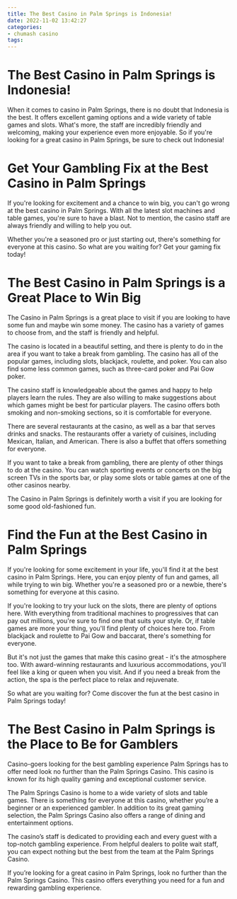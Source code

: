 ```yaml
---
title: The Best Casino in Palm Springs is Indonesia!
date: 2022-11-02 13:42:27
categories:
- chumash casino
tags:
---
```



#  The Best Casino in Palm Springs is Indonesia!

When it comes to casino in Palm Springs, there is no doubt that Indonesia is the best. It offers excellent gaming options and a wide variety of table games and slots. What's more, the staff are incredibly friendly and welcoming, making your experience even more enjoyable. So if you're looking for a great casino in Palm Springs, be sure to check out Indonesia!

#  Get Your Gambling Fix at the Best Casino in Palm Springs

If you're looking for excitement and a chance to win big, you can't go wrong at the best casino in Palm Springs. With all the latest slot machines and table games, you're sure to have a blast. Not to mention, the casino staff are always friendly and willing to help you out.

Whether you're a seasoned pro or just starting out, there's something for everyone at this casino. So what are you waiting for? Get your gaming fix today!

#  The Best Casino in Palm Springs is a Great Place to Win Big

The Casino in Palm Springs is a great place to visit if you are looking to have some fun and maybe win some money. The casino has a variety of games to choose from, and the staff is friendly and helpful.

The casino is located in a beautiful setting, and there is plenty to do in the area if you want to take a break from gambling. The casino has all of the popular games, including slots, blackjack, roulette, and poker. You can also find some less common games, such as three-card poker and Pai Gow poker.

The casino staff is knowledgeable about the games and happy to help players learn the rules. They are also willing to make suggestions about which games might be best for particular players. The casino offers both smoking and non-smoking sections, so it is comfortable for everyone.

There are several restaurants at the casino, as well as a bar that serves drinks and snacks. The restaurants offer a variety of cuisines, including Mexican, Italian, and American. There is also a buffet that offers something for everyone.

If you want to take a break from gambling, there are plenty of other things to do at the casino. You can watch sporting events or concerts on the big screen TVs in the sports bar, or play some slots or table games at one of the other casinos nearby.

The Casino in Palm Springs is definitely worth a visit if you are looking for some good old-fashioned fun.

#  Find the Fun at the Best Casino in Palm Springs

If you're looking for some excitement in your life, you'll find it at the best casino in Palm Springs. Here, you can enjoy plenty of fun and games, all while trying to win big. Whether you're a seasoned pro or a newbie, there's something for everyone at this casino.

If you're looking to try your luck on the slots, there are plenty of options here. With everything from traditional machines to progressives that can pay out millions, you're sure to find one that suits your style. Or, if table games are more your thing, you'll find plenty of choices here too. From blackjack and roulette to Pai Gow and baccarat, there's something for everyone.

But it's not just the games that make this casino great - it's the atmosphere too. With award-winning restaurants and luxurious accommodations, you'll feel like a king or queen when you visit. And if you need a break from the action, the spa is the perfect place to relax and rejuvenate.

So what are you waiting for? Come discover the fun at the best casino in Palm Springs today!

#  The Best Casino in Palm Springs is the Place to Be for Gamblers

Casino-goers looking for the best gambling experience Palm Springs has to offer need look no further than the Palm Springs Casino. This casino is known for its high quality gaming and exceptional customer service.

The Palm Springs Casino is home to a wide variety of slots and table games. There is something for everyone at this casino, whether you’re a beginner or an experienced gambler. In addition to its great gaming selection, the Palm Springs Casino also offers a range of dining and entertainment options.

The casino’s staff is dedicated to providing each and every guest with a top-notch gambling experience. From helpful dealers to polite wait staff, you can expect nothing but the best from the team at the Palm Springs Casino.

If you’re looking for a great casino in Palm Springs, look no further than the Palm Springs Casino. This casino offers everything you need for a fun and rewarding gambling experience.